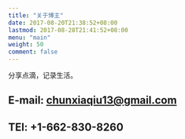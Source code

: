 ```yaml
---
title: "关于博主"
date: 2017-08-20T21:38:52+08:00
lastmod: 2017-08-28T21:41:52+08:00
menu: "main"
weight: 50
comment: false
---
```


分享点滴，记录生活。

## E-mail: chunxiaqiu13@gmail.com
## TEl: +1-662-830-8260

